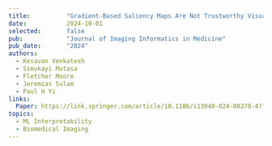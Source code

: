 ```yaml
---
title:          "Gradient-Based Saliency Maps Are Not Trustworthy Visual Explanations of Automated AI Musculoskeletal Diagnoses"
date:           2024-10-01
selected:       false
pub:            "Journal of Imaging Informatics in Medicine"
pub_date:       "2024"
authors:
  - Kesavan Venkatesh
  - Simukayi Mutasa
  - Fletcher Moore
  - Jeremias Sulam
  - Paul H Yi
links:
  Paper: https://link.springer.com/article/10.1186/s13040-024-00370-4?fromPaywallRec=false
topics:
  - ML Interpretability
  - Biomedical Imaging
---
```

